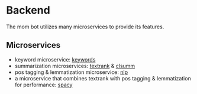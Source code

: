 # Backend
The mom bot utilizes many microservices to provide its features.

## Microservices
- keyword microservice: [keywords](./keywords)
- summarization microservices: [textrank](./textrank) & [clsumm](./clsumm)
- pos tagging & lemmatization microservice: [nlp](./nlp)
- a microservice that combines textrank with pos tagging & lemmatization for performance: [spacy](./spacy)
